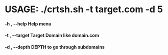# USAGE: ./crtsh.sh -t target.com -d 5

#### -h  ,  --help                    Help menu
#### -t  ,  --target                  Target Domain like domain.com
#### -d ,  --depth          			DEPTH to go through subdomains
